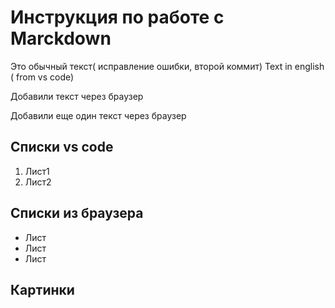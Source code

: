 # Инструкция по работе с Marckdown

Это обычный текст( исправление ошибки, второй коммит) Text in english ( from vs code)

Добавили текст через браузер

Добавили еще один текст через браузер

## Списки vs code

1. Лист1
2. Лист2

## Списки из браузера

- Лист
- Лист
- Лист

## Картинки
